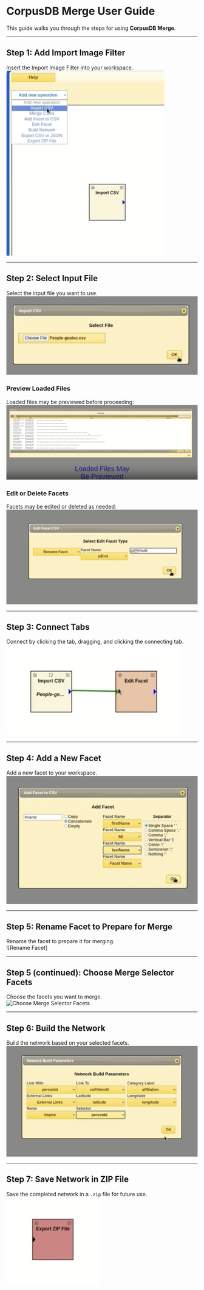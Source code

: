 # CorpusDB Merge User Guide

This guide walks you through the steps for using **CorpusDB Merge**.

---

## Step 1: Add Import Image Filter
Insert the Import Image Filter into your workspace.  
![Import Image Filter](images/merge_image/Select_import_CSV.png)

---

## Step 2: Select Input File
Select the input file you want to use.  
![Select Input File](images/merge_image/Select_file.png)

### Preview Loaded Files
Loaded files may be previewed before proceeding:  
![File Preview](images/merge_image/Csv_preview.png)

### Edit or Delete Facets
Facets may be edited or deleted as needed:  
![Edit/Delete Facets](images/merge_image/edit_facet.png)

---

## Step 3: Connect Tabs
Connect by clicking the tab, dragging, and clicking the connecting tab.  
![Connect Tabs](images/merge_image/Connect.png)

---

## Step 4: Add a New Facet
Add a new facet to your workspace.  
![Add New Facet](images/merge_image/Add_facet.png)

---

## Step 5: Rename Facet to Prepare for Merge
Rename the facet to prepare it for merging.  
![Rename Facet]

---

## Step 5 (continued): Choose Merge Selector Facets
Choose the facets you want to merge.  
![Choose Merge Selector Facets](images/merge_image/import_image_filter.png)

---

## Step 6: Build the Network
Build the network based on your selected facets.  
![Build Network](images/merge_image/Network_build.png)

---

## Step 7: Save Network in ZIP File
Save the completed network in a `.zip` file for future use.  
![Save Network](images/merge_image/Export.png)
